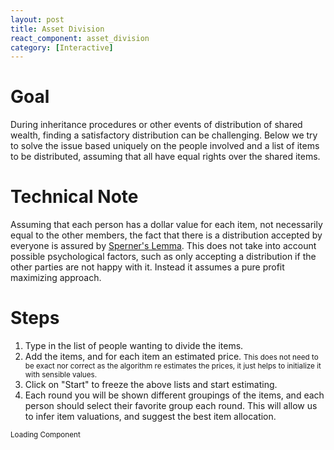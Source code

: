 ```yaml
---
layout: post
title: Asset Division
react_component: asset_division
category: [Interactive]
---
```


# Goal
During inheritance procedures or other events of distribution of shared wealth, finding a satisfactory distribution can be challenging. Below we try to solve the issue based uniquely on the people involved and a list of items to be distributed, assuming that all have equal rights over the shared items.

# Technical Note

Assuming that each person has a dollar value for each item, not necessarily equal to the other members, the fact that there is a distribution accepted by everyone is assured by [Sperner's Lemma](https://en.wikipedia.org/wiki/Sperner%27s_lemma). This does not take into account possible psychological factors, such as only accepting a distribution if the other parties are not happy with it. Instead it assumes a pure profit maximizing approach.
# Steps
1. Type in the list of people wanting to divide the items.
2. Add the items, and for each item an estimated price. <small>This does not need to be exact nor correct as the algorithm re estimates the prices, it just helps to initialize it with sensible values.</small>
3. Click on "Start" to freeze the above lists and start estimating.
4. Each round you will be shown different groupings of the items, and each person should select their favorite group each round. This will allow us to infer item valuations, and suggest the best item allocation.

<div id="asset_division">
  <small>Loading Component</small>
</div>